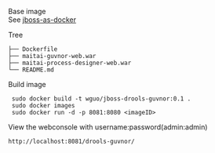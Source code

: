 Base image  
See [jboss-as-docker](https://github.com/WellsG/jboss-as-docker)

Tree

````
├── Dockerfile
├── maitai-guvnor-web.war
├── maitai-process-designer-web.war
└── README.md
````

Build image  
````
 sudo docker build -t wguo/jboss-drools-guvnor:0.1 .
 sudo docker images
 sudo docker run -d -p 8081:8080 <imageID>
````

View the webconsole with username:password(admin:admin)    
````
http://localhost:8081/drools-guvnor/
````

